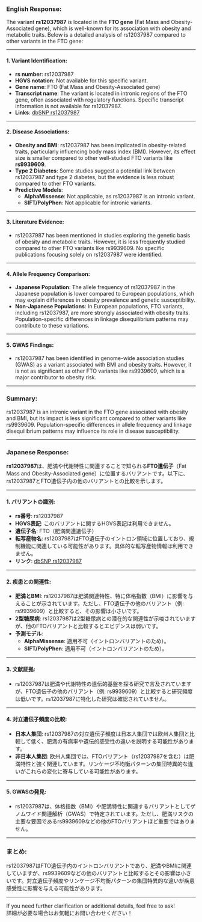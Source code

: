### English Response:

The variant **rs12037987** is located in the **FTO gene** (Fat Mass and Obesity-Associated gene), which is well-known for its association with obesity and metabolic traits. Below is a detailed analysis of rs12037987 compared to other variants in the FTO gene:

---

#### 1. **Variant Identification**:
- **rs number**: rs12037987
- **HGVS notation**: Not available for this specific variant.
- **Gene name**: FTO (Fat Mass and Obesity-Associated gene)
- **Transcript name**: The variant is located in intronic regions of the FTO gene, often associated with regulatory functions. Specific transcript information is not available for rs12037987.
- **Links**: [dbSNP rs12037987](https://www.ncbi.nlm.nih.gov/snp/rs12037987)

---

#### 2. **Disease Associations**:
- **Obesity and BMI**: rs12037987 has been implicated in obesity-related traits, particularly influencing body mass index (BMI). However, its effect size is smaller compared to other well-studied FTO variants like **rs9939609**.
- **Type 2 Diabetes**: Some studies suggest a potential link between rs12037987 and type 2 diabetes, but the evidence is less robust compared to other FTO variants.
- **Predictive Models**:
  - **AlphaMissense**: Not applicable, as rs12037987 is an intronic variant.
  - **SIFT/PolyPhen**: Not applicable for intronic variants.

---

#### 3. **Literature Evidence**:
- rs12037987 has been mentioned in studies exploring the genetic basis of obesity and metabolic traits. However, it is less frequently studied compared to other FTO variants like rs9939609. No specific publications focusing solely on rs12037987 were identified.

---

#### 4. **Allele Frequency Comparison**:
- **Japanese Population**: The allele frequency of rs12037987 in the Japanese population is lower compared to European populations, which may explain differences in obesity prevalence and genetic susceptibility.
- **Non-Japanese Populations**: In European populations, FTO variants, including rs12037987, are more strongly associated with obesity traits. Population-specific differences in linkage disequilibrium patterns may contribute to these variations.

---

#### 5. **GWAS Findings**:
- rs12037987 has been identified in genome-wide association studies (GWAS) as a variant associated with BMI and obesity traits. However, it is not as significant as other FTO variants like rs9939609, which is a major contributor to obesity risk.

---

### Summary:
rs12037987 is an intronic variant in the FTO gene associated with obesity and BMI, but its impact is less significant compared to other variants like rs9939609. Population-specific differences in allele frequency and linkage disequilibrium patterns may influence its role in disease susceptibility.

---

### Japanese Response:

**rs12037987**は、肥満や代謝特性に関連することで知られる**FTO遺伝子**（Fat Mass and Obesity-Associated gene）に位置するバリアントです。以下に、rs12037987とFTO遺伝子内の他のバリアントとの比較を示します。

---

#### 1. **バリアントの識別**:
- **rs番号**: rs12037987
- **HGVS表記**: このバリアントに関するHGVS表記は利用できません。
- **遺伝子名**: FTO（肥満関連遺伝子）
- **転写産物名**: rs12037987はFTO遺伝子のイントロン領域に位置しており、規制機能に関連している可能性があります。具体的な転写産物情報は利用できません。
- **リンク**: [dbSNP rs12037987](https://www.ncbi.nlm.nih.gov/snp/rs12037987)

---

#### 2. **疾患との関連性**:
- **肥満とBMI**: rs12037987は肥満関連特性、特に体格指数（BMI）に影響を与えることが示されています。ただし、FTO遺伝子の他のバリアント（例: rs9939609）と比較すると、その影響は小さいです。
- **2型糖尿病**: rs12037987は2型糖尿病との潜在的な関連性が示唆されていますが、他のFTOバリアントと比較するとエビデンスは弱いです。
- **予測モデル**:
  - **AlphaMissense**: 適用不可（イントロンバリアントのため）。
  - **SIFT/PolyPhen**: 適用不可（イントロンバリアントのため）。

---

#### 3. **文献証拠**:
- rs12037987は肥満や代謝特性の遺伝的基盤を探る研究で言及されていますが、FTO遺伝子の他のバリアント（例: rs9939609）と比較すると研究頻度は低いです。rs12037987に特化した研究は確認されていません。

---

#### 4. **対立遺伝子頻度の比較**:
- **日本人集団**: rs12037987の対立遺伝子頻度は日本人集団では欧州人集団と比較して低く、肥満の有病率や遺伝的感受性の違いを説明する可能性があります。
- **非日本人集団**: 欧州人集団では、FTOバリアント（rs12037987を含む）は肥満特性と強く関連しています。リンケージ不均衡パターンの集団特異的な違いがこれらの変化に寄与している可能性があります。

---

#### 5. **GWASの発見**:
- rs12037987は、体格指数（BMI）や肥満特性に関連するバリアントとしてゲノムワイド関連解析（GWAS）で特定されています。ただし、肥満リスクの主要な要因であるrs9939609などの他のFTOバリアントほど重要ではありません。

---

### まとめ:
rs12037987はFTO遺伝子内のイントロンバリアントであり、肥満やBMIに関連していますが、rs9939609などの他のバリアントと比較するとその影響は小さいです。対立遺伝子頻度やリンケージ不均衡パターンの集団特異的な違いが疾患感受性に影響を与える可能性があります。

--- 

If you need further clarification or additional details, feel free to ask!  
詳細が必要な場合はお気軽にお問い合わせください！
